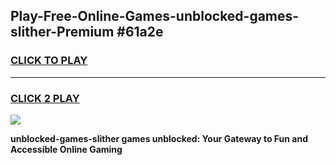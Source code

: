 
## Play-Free-Online-Games-unblocked-games-slither-Premium #61a2e
<h3>
<a href="https://premium.freeplayer.one?title=unblocked-games-slither&ref=8M">CLICK TO PLAY</a></h3>
<hr>

<h3>
<a href="https://premium.freeplayer.one?title=unblocked-games-slither&ref=8M">CLICK 2 PLAY</a>
  
</h3>

<a href="https://premium.freeplayer.one?title=unblocked-games-slither&ref=8M"><img src="https://clearcache.store/games.png"></a>


**unblocked-games-slither games unblocked: Your Gateway to Fun and Accessible Online Gaming**

